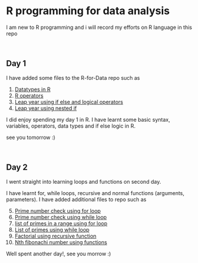 # R programming for data analysis

I am new to R programming and i will record my efforts on R language in this repo

<br>

## **Day 1**

I have added some files to the R-for-Data repo such as 
1. [Datatypes in R](https://github.com/srikanth506/R-for-Data/blob/main/datatypes.r)
2. [R operators](https://github.com/srikanth506/R-for-Data/blob/main/R_operators.md)
3. [Leap year using if else and logical operators](https://github.com/srikanth506/R-for-Data/blob/main/leapyear_logical.r)
4. [Leap year using nested if](https://github.com/srikanth506/R-for-Data/blob/main/leapyear_nestedif.r)

I did enjoy spending my day 1 in R. I have learnt some basic syntax, variables, operators, data types and if else logic in R.

see you tomorrow :)

<br>

## **Day 2**

I went straight into learning loops and functions on second day.

I have learnt for, while loops, recursive and normal functions (arguments, parameters). I have added additional files to repo such as

5. [Prime number check using for loop](https://github.com/srikanth506/R-for-Data/blob/main/prime_forloop.r)
6. [Prime number check using while loop](https://github.com/srikanth506/R-for-Data/blob/main/prime_whileloop.r)
7. [list of primes in a range using for loop](https://github.com/srikanth506/R-for-Data/blob/main/primerange_for.r)
8. [List of primes using while loop](https://github.com/srikanth506/R-for-Data/blob/main/primerange_while.r)
9. [Factorial using recursive function](https://github.com/srikanth506/R-for-Data/blob/main/fact.r)
10. [Nth fibonachi number using functions](https://github.com/srikanth506/R-for-Data/blob/main/fibonacchi.r)

Well spent another day!, see you morrow :)
